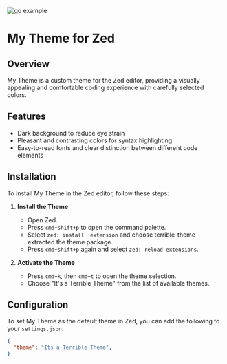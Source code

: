 ![go example](https://i.imgur.com/5A4C0y2.png)

# My Theme for Zed

## Overview

My Theme is a custom theme for the Zed editor, providing a visually appealing and comfortable coding experience with carefully selected colors.

## Features

- Dark background to reduce eye strain
- Pleasant and contrasting colors for syntax highlighting
- Easy-to-read fonts and clear distinction between different code elements

## Installation

To install My Theme in the Zed editor, follow these steps:

1. **Install the Theme**
   - Open Zed.
   - Press `cmd+shift+p` to open the command palette.
   - Select `zed: install  extension` and choose terrible-theme extracted the theme package.
   - Press `cmd+shift+p` again and select `zed: reload extensions`.

3. **Activate the Theme**
   - Press `cmd+k`, then `cmd+t` to open the theme selection.
   - Choose "It's a Terrible Theme" from the list of available themes.

## Configuration

To set My Theme as the default theme in Zed, you can add the following to your `settings.json`:

```json
{
  "theme": "Its a Terrible Theme",
}
